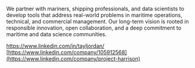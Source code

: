 We partner with mariners, shipping professionals, and data scientists to develop tools that address real-world problems in maritime operations, technical, and commercial management. Our long-term vision is rooted in responsible innovation, open collaboration, and a deep commitment to maritime and data science communities.


https://www.linkedin.com/in/tayljordan/
[https://www.linkedin.com/company/105912568](https://www.linkedin.com/company/project-harrison)




